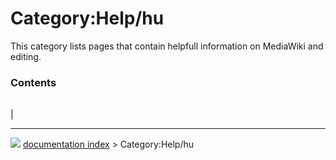 # Category:Help/hu
This category lists pages that contain helpfull information on MediaWiki and editing.

### Contents

|     |     |     |
| --- | --- | --- |
|



---
![](images/Button_right.svg) [documentation index](../README.md) > Category:Help/hu
